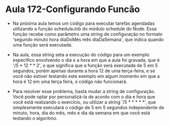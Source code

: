 # Aula 172-Configurando Funcão
- Na próxima aula temos um código para executar tarefas agendadas utilizando a função scheduleJob do módulo schedule do Node. Essa função recebe como parâmetro uma string de configuração no formato 'segundo minuto hora diaDoMês mês diaDaSemana', que indica quando uma função será executada.

- Na aula, essa string seta a execução do código para um exemplo específico envolvendo o dia e a hora em que a aula foi gravada, que é '/5 * 12 * * 2', o que significa que a função será executada de 5 em 5 segundos, porém apenas durante a hora 12 de uma terça-feira, e se você não estiver testando este exemplo em algum momento em que a hora é 12 em uma terça feira, o código não funcionará.

- Para resolver esse problema, basta mudar a string de configuração. Você pode optar por personalizá-la de acordo com o dia e hora que você está realizando o exercício, ou utilizar a string '/5 * * * * *', que simplesmente executará o código de 5 em 5 segundos independente de minuto, hora, dia do mês, mês e dia da semana em que você está testando o algoritmo.